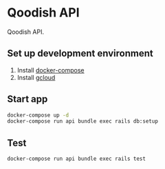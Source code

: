 # Qoodish API

Qoodish API.

## Set up development environment

1. Install [docker-compose](https://docs.docker.com/compose/install/)
2. Install [gcloud](https://cloud.google.com/sdk/docs?hl=ja)

## Start app

```sh
docker-compose up -d
docker-compose run api bundle exec rails db:setup
```

## Test

```sh
docker-compose run api bundle exec rails test
```
